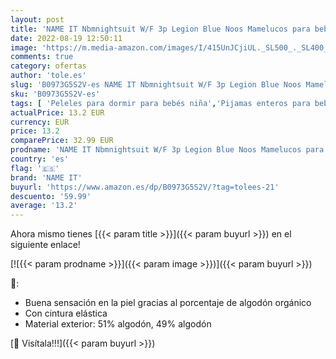 ```yaml
---
layout: post
title: 'NAME IT Nbmnightsuit W/F 3p Legion Blue Noos Mamelucos para bebés y niños pequeños  Azul  6 Mes'
date: 2022-08-19 12:50:11
image: 'https://m.media-amazon.com/images/I/415UnJCjiUL._SL500_._SL400_.jpg'
comments: true
category: ofertas
author: 'tole.es'
slug: 'B0973G5S2V-es NAME IT Nbmnightsuit W/F 3p Legion Blue Noos Mamelucos...'
sku: 'B0973G5S2V-es'
tags: [ 'Peleles para dormir para bebés niña','Pijamas enteros para bebés niño','Ropa','Ropa para bebés','Ropa para bebés niña','Ropa para bebés niño','Ropa para dormir y batas para bebés niña','Ropa para dormir y batas para bebés niño','bebés','name it','🇪🇸', ]
actualPrice: 13.2 EUR
currency: EUR
price: 13.2
comparePrice: 32.99 EUR
prodname: 'NAME IT Nbmnightsuit W/F 3p Legion Blue Noos Mamelucos para bebés y niños pequeños  Azul  6 Mes'
country: 'es'
flag: '🇪🇸'
brand: 'NAME IT'
buyurl: 'https://www.amazon.es/dp/B0973G5S2V/?tag=tolees-21'
descuento: '59.99'
average: '13.2'
---
```


Ahora mismo tienes [{{< param title >}}]({{< param buyurl >}}) en el siguiente enlace!

[![{{< param prodname >}}]({{< param image >}})]({{< param buyurl >}})

🔎:

- Buena sensación en la piel gracias al porcentaje de algodón orgánico
- Con cintura elástica
- Material exterior: 51% algodón, 49% algodón

[🛒 Visítala!!!]({{< param buyurl >}})
